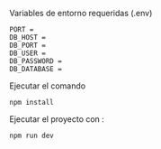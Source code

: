 Variables de entorno requeridas (.env)

```
PORT =
DB_HOST = 
DB_PORT = 
DB_USER = 
DB_PASSWORD =
DB_DATABASE = 
```

Ejecutar el comando 

```
npm install
```

Ejecutar el proyecto con :

```
npm run dev
```